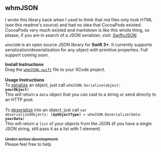 ## whmJSON

I wrote this library back when I used to think that md files only took HTML (see this readme's source) and had no idea that CocoaPods existed. CocoaPods very much existed and markdown is like this whole thing, so please, if you are in search of a JSON serializer, visit: [SwiftyJSON](https://github.com/SwiftyJSON/SwiftyJSON)

<p><code>whmJSON</code> is an open source JSON library for <b>Swift 3+</b>. It currently supports serialization/deserialization for any object with primitive properties. Full support coming soon.</p>

<b>Install Instructions</b>
<br>
Drag the <code><a href=https://github.com/tburnam/whmJSON/blob/master/whmJSON/whmJSON.swift>whmJSON.swift</a></code> file to your XCode project.
<br>
<br>
<b>Usage Instructions</b>
<br>
To <u>serialize</u> an object, just call <code>whmJSON.Serialize(object: <b>yourObject</b>)</code>
<br>
This will return a <code>data</code> object that you can cast to a string or send directly to an HTTP post.
<br>
<br>
To <u>deserialize</u> into an object, just call <code>var deserializedObjects: [<b>myObjectType</b>] = whmJSON.Deserialize(data: <b>yourData</b>)</code>
<br>
This will return a <code>list</code> of your objects from the JSON (if you have a single JSON string, still pass it as a list with 1 element)
<br>
<br>
<del>Under active development</del>
<br>
Please feel free to help
